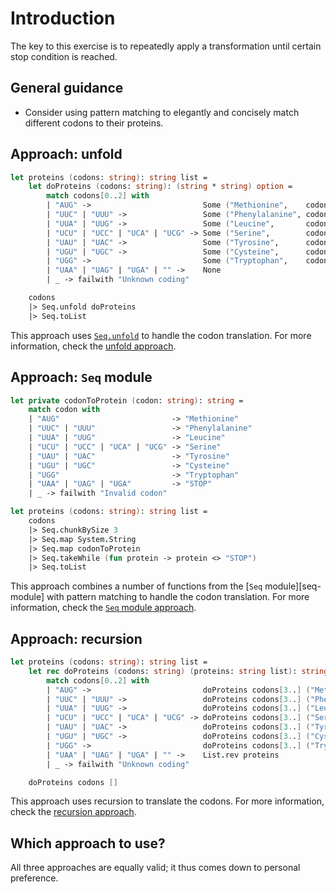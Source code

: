 # Introduction

The key to this exercise is to repeatedly apply a transformation until certain stop condition is reached.

## General guidance

- Consider using pattern matching to elegantly and concisely match different codons to their proteins.

## Approach: unfold

```fsharp
let proteins (codons: string): string list =
    let doProteins (codons: string): (string * string) option =
        match codons[0..2] with
        | "AUG" ->                         Some ("Methionine",    codons[3..])
        | "UUC" | "UUU" ->                 Some ("Phenylalanine", codons[3..])
        | "UUA" | "UUG" ->                 Some ("Leucine",       codons[3..])
        | "UCU" | "UCC" | "UCA" | "UCG" -> Some ("Serine",        codons[3..])
        | "UAU" | "UAC" ->                 Some ("Tyrosine",      codons[3..])
        | "UGU" | "UGC" ->                 Some ("Cysteine",      codons[3..])
        | "UGG" ->                         Some ("Tryptophan",    codons[3..])
        | "UAA" | "UAG" | "UGA" | "" ->    None
        | _ -> failwith "Unknown coding"

    codons
    |> Seq.unfold doProteins
    |> Seq.toList
```

This approach uses [`Seq.unfold`][seq.unfold] to handle the codon translation.
For more information, check the [unfold approach][approach-unfold].

## Approach: `Seq` module

```fsharp
let private codonToProtein (codon: string): string =
    match codon with
    | "AUG"                         -> "Methionine"
    | "UUC" | "UUU"                 -> "Phenylalanine"
    | "UUA" | "UUG"                 -> "Leucine"
    | "UCU" | "UCC" | "UCA" | "UCG" -> "Serine"
    | "UAU" | "UAC"                 -> "Tyrosine"
    | "UGU" | "UGC"                 -> "Cysteine"
    | "UGG"                         -> "Tryptophan"
    | "UAA" | "UAG" | "UGA"         -> "STOP"
    | _ -> failwith "Invalid codon"

let proteins (codons: string): string list =
    codons
    |> Seq.chunkBySize 3
    |> Seq.map System.String
    |> Seq.map codonToProtein
    |> Seq.takeWhile (fun protein -> protein <> "STOP")
    |> Seq.toList
```

This approach combines a number of functions from the [`Seq` module][seq-module] with pattern matching to handle the codon translation.
For more information, check the [`Seq` module approach][approach-seq-module].

## Approach: recursion

```fsharp
let proteins (codons: string): string list =
    let rec doProteins (codons: string) (proteins: string list): string list =
        match codons[0..2] with
        | "AUG" ->                         doProteins codons[3..] ("Methionine"    :: proteins)
        | "UUC" | "UUU" ->                 doProteins codons[3..] ("Phenylalanine" :: proteins)
        | "UUA" | "UUG" ->                 doProteins codons[3..] ("Leucine"       :: proteins)
        | "UCU" | "UCC" | "UCA" | "UCG" -> doProteins codons[3..] ("Serine"        :: proteins)
        | "UAU" | "UAC" ->                 doProteins codons[3..] ("Tyrosine"      :: proteins)
        | "UGU" | "UGC" ->                 doProteins codons[3..] ("Cysteine"      :: proteins)
        | "UGG" ->                         doProteins codons[3..] ("Tryptophan"    :: proteins)
        | "UAA" | "UAG" | "UGA" | "" ->    List.rev proteins
        | _ -> failwith "Unknown coding"

    doProteins codons []
```

This approach uses recursion to translate the codons.
For more information, check the [recursion approach][approach-recursion].

## Which approach to use?

All three approaches are equally valid; it thus comes down to personal preference.

[approach-recursion]: https://exercism.org/tracks/fsharp/exercises/protein-translation/approaches/recursion
[approach-unfold]: https://exercism.org/tracks/fsharp/exercises/protein-translation/approaches/unfold
[approach-seq-module]: https://exercism.org/tracks/fsharp/exercises/protein-translation/approaches/seq-module
[seq.unfold]: https://fsharp.github.io/fsharp-core-docs/reference/fsharp-collections-seqmodule.html#unfold
[seq.map]: https://fsharp.github.io/fsharp-core-docs/reference/fsharp-collections-seqmodule.html#map
[seq.seq-module]: https://fsharp.github.io/fsharp-core-docs/reference/fsharp-collections-seqmodule.html#takeWhile
